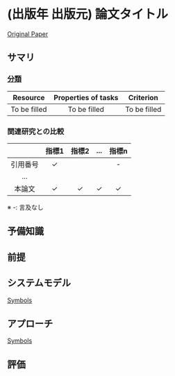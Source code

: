 <!-- 論文まとめテンプレート -->

# (出版年 出版元) 論文タイトル
[Original Paper](url)

## サマリ
<!--論文の新規性・手法のキモを2~3行で説明-->

### [分類](https://tier4.atlassian.net/wiki/spaces/~6422e65c57f0c028e2f72804/pages/2780268789)
<!-- [スケジューリング手法の分類法](https://tier4.atlassian.net/wiki/spaces/~6422e65c57f0c028e2f72804/pages/2780268789)に従って以下の表を埋める-->

| Resource     | Properties of tasks | Criterion    |
| :----------: | :-----------------: | :----------: |
| To be filled | To be filled        | To be filled |

### 関連研究との比較
<!-- 関連研究の章を基に以下のような比較表を作成する -->

|          | 指標1 | 指標2 | ... | 指標n |
| :------: | :---: | :---: | :-: | :---: |
| 引用番号 |   $\checkmark$   |       |     |   -   |
|   ...    |       |       |     |       |
|  本論文  |   $\checkmark$   |   $\checkmark$   |  $\checkmark$  |   $\checkmark$   |

※ -: 言及なし

## 予備知識
<!-- アプローチを理解するために必要最低限な予備知識を記載 -->

## 前提
<!-- 単純化や制約を全て列挙する -->

## システムモデル

[Symbols](./survey_template_symbols.md#symbols)

<!-- 上記表に書けないモデルを記載 -->

<!-- ##前提と##システムモデルは論文の構成上書きやすい順序でOK -->

## アプローチ

<!-- "システムモデルを使わないと説明できない∧その論文に限らない事項” はこのセクションの最初に記載する -->

[Symbols](./survey_template_symbols.md#アプローチ)

<!-- 論文の提案の主眼を簡潔にまとめる。この資料を読んで再現実装できるレベルにする。 -->

## 評価
<!-- 評価方法・結果・著者の考察を簡潔にまとめる -->

